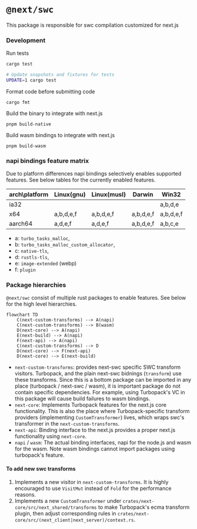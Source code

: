 # `@next/swc`

This package is responsible for swc compilation customized for next.js

### Development

Run tests

```sh
cargo test

# Update snapshots and fixtures for tests
UPDATE=1 cargo test
```

Format code before submitting code

```
cargo fmt
```

Build the binary to integrate with next.js

```
pnpm build-native
```

Build wasm bindings to integrate with next.js

```
pnpm build-wasm
```

### napi bindings feature matrix

Due to platform differences napi bindings selectively enables supported features.
See below tables for the currently enabled features.

| arch\platform | Linux(gnu) | Linux(musl) | Darwin    | Win32     |
| ------------- | ---------- | ----------- | --------- | --------- |
| ia32          |            |             |           | a,b,d,e   |
| x64           | a,b,d,e,f  | a,b,d,e,f   | a,b,d,e,f | a,b,d,e,f |
| aarch64       | a,d,e,f    | a,d,e,f     | a,b,d,e,f | a,b,c,e   |

- a: `turbo_tasks_malloc`,
- b: `turbo_tasks_malloc_custom_allocator`,
- c: `native-tls`,
- d: `rustls-tls`,
- e: `image-extended` (webp)
- f: `plugin`

### Package hierarchies

`@next/swc` consist of multiple rust packages to enable features. See below for the high level hierarchies.

```mermaid
flowchart TD
    C(next-custom-transforms) --> A(napi)
    C(next-custom-transforms) --> B(wasm)
    D(next-core) --> A(napi)
    E(next-build) --> A(napi)
    F(next-api) --> A(napi)
    C(next-custom-transforms) --> D
    D(next-core) --> F(next-api)
    D(next-core) --> E(next-build)
```

- `next-custom-transforms`: provides next-swc specific SWC transform visitors. Turbopack, and the plain next-swc bidnings (`transform`) use these transforms. Since this is a bottom package can be imported in any place (turbopack / next-swc / wasm), it is important package do not contain specific dependencies. For example, using Turbopack's VC in this package will cause build failures to wasm bindings.
- `next-core`: Implements Turbopack features for the next.js core functionality. This is also the place where Turbopack-specific transform providers (implementing `CustomTransformer`) lives, which wraps swc's transformer in the `next-custom-transforms`.
- `next-api`: Binding interface to the next.js provides a proper next.js functionality using `next-core`.
- `napi` / `wasm`: The actual binding interfaces, napi for the node.js and wasm for the wasm. Note wasm bindings cannot import packages using turbopack's feature.

#### To add new swc transforms

1. Implements a new visitor in `next-custom-transforms`. It is highly encouraged to use `VisitMut` instead of `Fold` for the performance reasons.
2. Implements a new `CustomTransformer` under `crates/next-core/src/next_shared/transforms` to make Turbopack's ecma transform plugin, then adjust corresponding rules in `crates/next-core/src/(next_client|next_server)/context.rs`.
